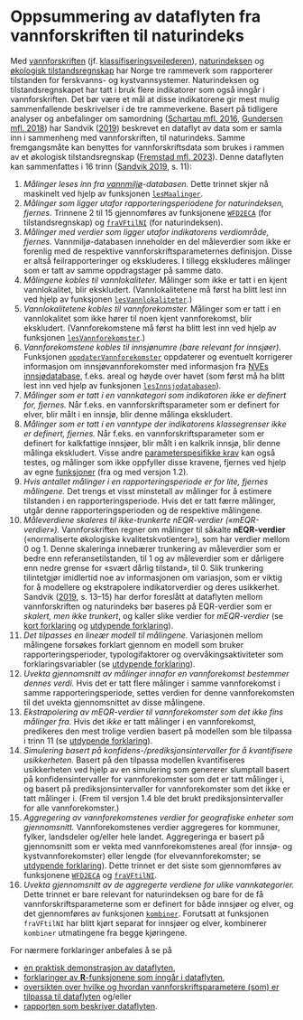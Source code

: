 # Oppsummering av dataflyten fra vannforskriften til naturindeks

Med [vannforskriften](https://lovdata.no/dokument/SF/forskrift/2006-12-15-1446) (jf. [klassifiseringsveilederen](https://www.vannportalen.no/veiledere/klassifiseringsveileder/)), [naturindeksen](https://www.naturindeks.no/) og [økologisk tilstandsregnskap](https://seea.un.org/ecosystem-accounting) har Norge tre rammeverk som rapporterer tilstanden for ferskvanns- og kystvannsystemer.
Naturindeksen og tilstandsregnskapet har tatt i bruk flere indikatorer som også inngår i vannforskriften.
Det bør være et mål at disse indikatorene gir mest mulig sammenfallende beskrivelser i de tre rammeverkene. 
Basert på tidligere analyser og anbefalinger om samordning ([Schartau mfl. 2016](http://hdl.handle.net/11250/2384734), [Gundersen mfl. 2018](http://hdl.handle.net/11250/2584222)) har Sandvik ([2019](http://hdl.handle.net/11250/2631056)) beskrevet en dataflyt av data som er samla inn i sammenheng med vannforskriften, til naturindeks.
Samme fremgangsmåte kan benyttes for vannforskriftsdata som brukes i rammen av et økologisk tilstandsregnskap ([Fremstad mfl. 2023](https://hdl.handle.net/11250/3104185)).
Denne dataflyten kan sammenfattes i 16 trinn ([Sandvik 2019](http://hdl.handle.net/11250/2631056), s.&nbsp;11):

1. _Målinger leses inn fra [vannmiljø](https://vannmiljo.miljodirektoratet.no/)-databasen._ Dette trinnet skjer nå maskinelt ved hjelp av funksjonen [`lesMaalinger`](lesMaalinger.md).
2. _Målinger som ligger utafor rapporteringsperiodene for naturindeksen, fjernes._ Trinnene 2 til 15 gjennomføres av funksjonene [`WFD2ECA`](WFD2ECA.md) (for tilstandsregnskap) og [`fraVFtilNI`](fraVFtilNI.md) (for naturindeksen).
3. _Målinger med verdier som ligger utafor indikatorens verdiområde, fjernes._ Vannmiljø-databasen inneholder en del måleverdier som ikke er forenlig med de respektive vannforskriftsparameternes definisjon. Disse er altså feilrapporteringer og ekskluderes. I tillegg ekskluderes målinger som er tatt av samme oppdragstager på samme dato.
4. _Målingene kobles til vannlokaliteter._ Målinger som ikke er tatt i en kjent vannlokalitet, blir ekskludert. (Vannlokalitetene må først ha blitt lest inn ved hjelp av funksjonen [`lesVannlokaliteter`](lesVannlokaliteter.md).)
5. _Vannlokalitetene kobles til vannforekomster._ Målinger som er tatt i en vannlokalitet som ikke hører til noen kjent vannforekomst, blir ekskludert. (Vannforekomstene må først ha blitt lest inn ved hjelp av funksjonen [`lesVannforekomster`](lesVannforekomster.md).)
6. _Vannforekomstene kobles til innsjønumre (bare relevant for innsjøer)._ Funksjonen [`oppdaterVannforekomster`](oppdaterVannforekomster.md) oppdaterer og eventuelt korrigerer informasjon om innsjøvannforekomster med informasjon fra [NVEs innsjødatabase](https://www.nve.no/kart/kartdata/vassdragsdata/innsjoedatabase/), f.eks. areal og høyde over havet (som først må ha blitt lest inn ved hjelp av funksjonen [`lesInnsjodatabasen`](lesInnsjodatabasen.md)).
7. _Målinger som er tatt i en vannkategori som indikatoren ikke er definert for, fjernes._ Når f.eks. en vannforskriftsparameter som er definert for elver, blir målt i en innsjø, blir denne målinga ekskludert. 
8. _Målinger som er tatt i en vanntype der indikatorens klassegrenser ikke er definert, fjernes._ Når f.eks. en vannforskriftsparameter som er definert for kalkfattige innsjøer, blir målt i en kalkrik innsjø, blir denne målinga ekskludert. Visse andre [parameterspesifikke krav](param.md#spesielle-krav-til-de-ulike-vannforskriftsparameterne) kan også testes, og målinger som ikke oppfyller disse kravene, fjernes ved hjelp av egne [funksjoner](sjekkPar.md) (fra og med versjon 1.2).
9. _Hvis antallet målinger i en rapporteringsperiode er for lite, fjernes målingene._ Det trengs et visst minstetall av målinger for å estimere tilstanden i en rapporteringsperiode. Hvis det er tatt færre målinger, utgår denne rapporteringsperioden og de respektive målingene.
10. _Måleverdiene skaleres til ikke-trunkerte nEQR-verdier («mEQR-verdier»)._ Vannforskriften regner om målinger til såkalte **nEQR-verdier** («normaliserte økologiske kvalitetskvotienter»), som har verdier mellom 0 og 1. Denne skaleringa innebærer trunkering av måleverdier som er bedre enn referansetilstanden, til 1 og av måleverdier som er dårligere enn nedre grense for «svært dårlig tilstand», til 0. Slik trunkering tilintetgjør imidlertid noe av informasjonen om variasjon, som er viktig for å modellere og ekstrapolere indikatorverdier og deres usikkerhet. Sandvik ([2019](http://hdl.handle.net/11250/2631056), s. 13–15) har derfor foreslått at dataflyten mellom vannforskriften og naturindeks bør baseres på EQR-verdier som er _skalert, men ikke trunkert_, og kaller slike verdier for _mEQR-verdier_ (se [kort forklaring](mEQR.md) og [utdypende forklaring](asympEQR.md)).
11. _Det tilpasses en lineær modell til målingene._ Variasjonen mellom målingene forsøkes forklart gjennom en modell som bruker rapporteringsperioder, typologifaktorer og overvåkingsaktiviteter som forklaringsvariabler (se [utdypende forklaring](modell.md)).
12. _Uvekta gjennomsnitt av målinger innafor en vannforekomst bestemmer dennes verdi._ Hvis det er tatt flere målinger i samme vannforekomst i samme rapporteringsperiode, settes verdien for denne vannforekomsten til det uvekta gjennomsnittet av disse målingene.
13. _Ekstrapolering av mEQR-verdier til vannforekomster som det ikke fins målinger fra._ Hvis det _ikke_ er tatt målinger i en vannforekomst, predikeres den mest trolige verdien basert på modellen som ble tilpassa i trinn 11 (se [utdypende forklaring](extrapol.md)).
14. _Simulering basert på konfidens-/prediksjonsintervaller for å kvantifisere usikkerheten._ Basert på den tilpassa modellen kvantifiseres usikkerheten ved hjelp av en simulering som genererer slumptall basert på konfidensintervaller for vannforekomster som det er tatt målinger i, og basert på prediksjonsintervaller for vannforekomster som det ikke er tatt målinger i. (Frem til versjon 1.4 ble det brukt prediksjonsintervaller for alle vannforekomster.)
15. _Aggregering av vannforekomstenes verdier for geografiske enheter som gjennomsnitt._ Vannforekomstenes verdier aggregeres for kommuner, fylker, landsdeler og/eller hele landet. Aggregeringa er basert på gjennomsnitt som er vekta med vannforekomstenes areal (for innsjø- og kystvannforekomster) eller lengde (for elvevannforekomster; se [utdypende forklaring](arealvekt.md)). Dette trinnet er det siste som gjennomføres av funksjonene [`WFD2ECA`](WFD2ECA.md) og [`fraVFtilNI`](fraVFtilNI.md).
16. _Uvekta gjennomsnitt av de aggregerte verdiene for ulike vannkategorier._ Dette trinnet er bare relevant for naturindeksen og bare for de få vannforskriftsparameterne som er definert for både innsjøer og elver, og det gjennomføres av funksjonen [`kombiner`](kombiner.md). Forutsatt at funksjonen `fraVFtilNI` har blitt kjørt separat for innsjøer og elver, kombinerer `kombiner` utmatingene fra begge kjøringene.

For nærmere forklaringer anbefales å se på
* [en praktisk demonstrasjon av dataflyten](../vfNIdemo.md),
* [forklaringer av **R**-funksjonene som inngår i dataflyten](funksjon.md),
* [oversikten over hvilke og hvordan vannforskriftsparametere (som) er tilpassa til dataflyten](param.md) og/eller
* [rapporten som beskriver dataflyten](http://hdl.handle.net/11250/2631056).

